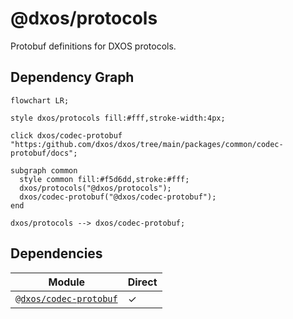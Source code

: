 # @dxos/protocols

Protobuf definitions for DXOS protocols.

## Dependency Graph

```mermaid
flowchart LR;

style dxos/protocols fill:#fff,stroke-width:4px;

click dxos/codec-protobuf "https:/github.com/dxos/dxos/tree/main/packages/common/codec-protobuf/docs";

subgraph common
  style common fill:#f5d6dd,stroke:#fff;
  dxos/protocols("@dxos/protocols");
  dxos/codec-protobuf("@dxos/codec-protobuf");
end

dxos/protocols --> dxos/codec-protobuf;
```

## Dependencies

| Module | Direct |
|---|---|
| [`@dxos/codec-protobuf`](../../codec-protobuf/docs/README.md) | &check; |
